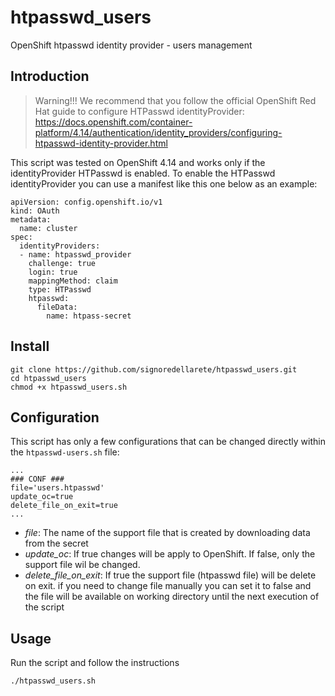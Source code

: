 # htpasswd_users
OpenShift htpasswd identity provider - users management

## Introduction
> Warning!!!
We recommend that you follow the official OpenShift Red Hat guide to configure HTPasswd identityProvider:
https://docs.openshift.com/container-platform/4.14/authentication/identity_providers/configuring-htpasswd-identity-provider.html

This script was tested on OpenShift 4.14 and works only if the identityProvider HTPasswd is enabled.
To enable the HTPasswd identityProvider you can use a manifest like this one below as an example:
```
apiVersion: config.openshift.io/v1
kind: OAuth
metadata:
  name: cluster
spec:
  identityProviders:
  - name: htpasswd_provider
    challenge: true
    login: true
    mappingMethod: claim
    type: HTPasswd
    htpasswd:
      fileData:
        name: htpass-secret
```

## Install
```
git clone https://github.com/signoredellarete/htpasswd_users.git
cd htpasswd_users
chmod +x htpasswd_users.sh
```

## Configuration
This script has only a few configurations that can be changed directly within the `htpasswd-users.sh` file:
```
...
### CONF ###
file='users.htpasswd'
update_oc=true
delete_file_on_exit=true 
...
```
- *file*: The name of the support file that is created by downloading data from the secret
- *update_oc*: If true changes will be apply to OpenShift. If false, only the support file wil be changed.
- *delete_file_on_exit*: If true the support file (htpasswd file) will be delete on exit. if you need to change file manually you can set it to false and the file will be available on working directory until the next execution of the script

## Usage
Run the script and follow the instructions
```
./htpasswd_users.sh
```

